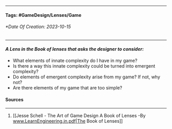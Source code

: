 __________________________________________________________________________
#### **Tags:** #GameDesign/Lenses/Game
###### *Date Of Creation: 2023-10-15
__________________________________________________________________________

#### ***A Lens in the Book of lenses that asks the designer to consider:***
- What elements of innate complexity do I have in my game?
- Is there a way this innate complexity could be turned into emergent complexity?
- Do elements of emergent complexity arise from my game? If not, why not?
- Are there elements of my game that are too simple?
#### Sources
__________________________________________________________________________
1. [[Jesse Schell - The Art of Game Design A Book of Lenses -By www.LearnEngineering.in.pdf|The Book of Lenses]]